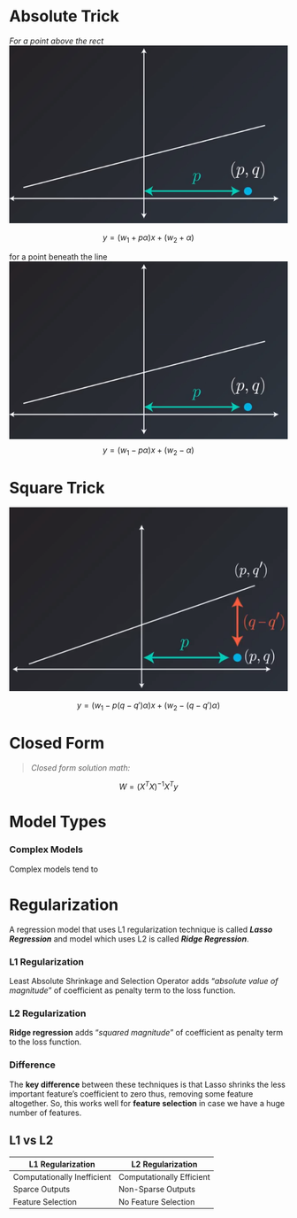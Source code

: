 # Absolute Trick
*For a point above the rect*
![enter image description here](https://github.com/steelcolosus/udacity-datascience/blob/master/images/below.png?raw=true)

$$
y = (w_1 + p\alpha)x + (w_2 + \alpha)
$$

for a point beneath the line
![Beneath](https://github.com/steelcolosus/udacity-datascience/blob/master/images/below.png?raw=true)
$$
y = (w_1 - p\alpha)x + (w_2 - \alpha)
$$

# Square Trick


![Beneath](https://github.com/steelcolosus/udacity-datascience/blob/master/images/squaretrick.png?raw=true)

$$
y = (w_1 - p(q-q')\alpha)x + (w_2 - (q-q')\alpha)
$$

# Closed  Form

> *Closed form solution math:*

$$W=(X^T X)^{-1} X^Ty$$


# Model Types

### Complex Models
Complex models tend to 


# Regularization

A regression model that uses L1 regularization technique is called **_Lasso Regression_** and model which uses L2 is called **_Ridge Regression_**.


### L1 Regularization 
Least Absolute Shrinkage and Selection Operator adds “_absolute value of magnitude_” of coefficient as penalty term to the loss function.



### L2 Regularization
**Ridge regression** adds “_squared magnitude_” of coefficient as penalty term to the loss function.



### Difference

The **key difference** between these techniques is that Lasso shrinks the less important feature’s coefficient to zero thus, removing some feature altogether. So, this works well for **feature selection** in case we have a huge number of features.



## L1 vs L2
|L1 Regularization	|L2 Regularization  |
|--|--|
|Computationally Inefficient|Computationally Efficient|
|Sparce Outputs |  Non-Sparse Outputs  |
|Feature Selection | No Feature Selection|
<!--stackedit_data:
eyJoaXN0b3J5IjpbLTE2NTk1MTAyMTksMjEzMTMyNjk0MSwtMT
U0NjE1NTQ5MiwtMTM0ODA5Njc2OCwxODY5NTI3MTUzLC02OTQw
MTUxNjUsMTE2NzQ3MTQyMSwxODI1MTc5OTczLC0xOTg0NTcyMj
AxXX0=
-->